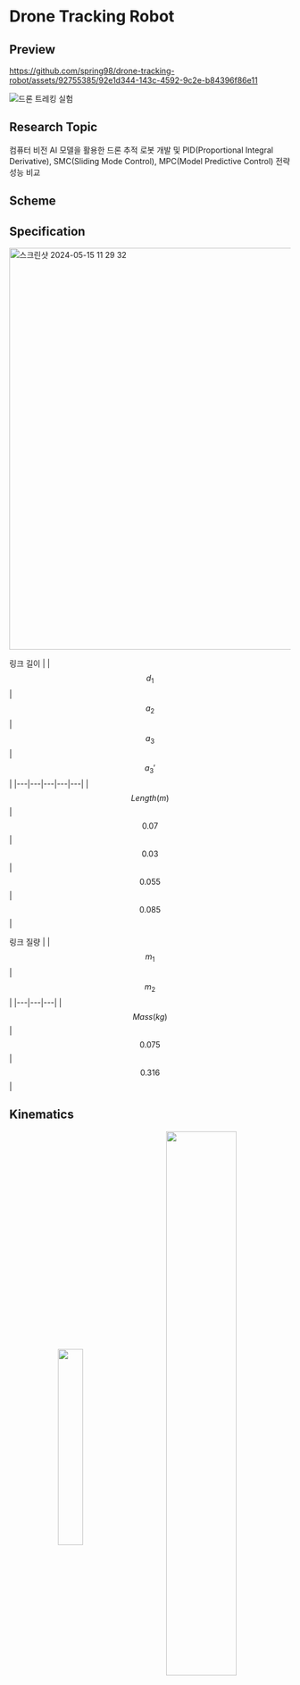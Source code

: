 # Drone Tracking Robot

## Preview


https://github.com/spring98/drone-tracking-robot/assets/92755385/92e1d344-143c-4592-9c2e-b84396f86e11


![드론 트레킹 실험](https://github.com/spring98/drone-tracking-robot/assets/92755385/8df1b261-4534-4210-ad07-ccf7a1d65935)


## Research Topic
컴퓨터 비전 AI 모델을 활용한 드론 추적 로봇 개발 및 PID(Proportional Integral Derivative), SMC(Sliding Mode Control), MPC(Model Predictive Control) 전략 성능 비교

## Scheme

## Specification
<img width="720" alt="스크린샷 2024-05-15 11 29 32" src="https://github.com/spring98/drone-tracking-robot/assets/92755385/a069562a-7fc3-40f0-b46e-a51008345307">

링크 길이
|   | $$d_1$$ | $$a_2$$ | $$a_3$$ | $$a_3'$$|
|---|---|---|---|---|
|$$Length (m)$$|$$0.07$$|$$0.03$$|$$0.055$$|$$0.085$$|

링크 질량
|   | $$m_1$$ | $$m_2$$ |
|---|---|---|
|$$Mass (kg)$$|$$0.075$$|$$0.316$$|

## Kinematics
<p align="center">  
  <img src="https://github.com/spring98/drone-tracking-robot/assets/92755385/89d0baaa-1565-4af4-9b76-d77b52ffc5ca" align="center" width="30%">
  <img width="5%">
  <img src="https://github.com/spring98/drone-tracking-robot/assets/92755385/ec3595ac-1477-459f-91f5-ccdbcf1c3945" align="center" width="50%">  
</p>

### DH Parameter
| $$i$$  | $$\alpha_{i-1}$$ | $$a_{i-1}$$ | $$d_i$$ | $$\theta_i$$ |
|---|---|---|---|---|
|$$1$$|$$0$$|$$0$$|$$d_1 + a_2$$|$$\theta_1$$|
|$$2$$|$$\pi/2$$|$$0$$|$$0$$|$$\theta_2 + \pi/2$$|
|$$Tool (Laser)$$|$$\pi/2$$|$$a_3$$|$$0$$|$$\pi/2$$|

### Forward Kinematics
$${}_{O}^{Laser} T = \begin{bmatrix}
\sin \theta_1 & \sin \theta_2 \cos \theta_1 & \cos \theta_1 \cos \theta_2 & -a_3 \sin \theta_2 \cos \theta_1 \\
-\cos \theta_1 & \sin \theta_1 \sin \theta_2 & \sin \theta_1 \cos \theta_2 & -a_3 \sin \theta_1 \sin \theta_2 \\
0 & -\cos \theta_2 & \sin \theta_2 & a_2 + a_3 \cos \theta_2 + d_1 \\
0 & 0 & 0 & 1
\end{bmatrix}$$

### Inverse Kinematics
<p align="center">  
  <img src="https://github.com/spring98/drone-tracking-robot/assets/92755385/4d263b5d-cde5-444e-a2ae-311e66163468" align="center" width="50%">
</p>


$$\theta_1 = \arctan\left(\frac{y}{x}\right)$$

$$\theta_2 = \arccos\left(L_2 A + \sqrt{(L_2 A)^2 + (A^2 + B)(B - L_2^2)}\right)$$

$$where, \quad A = z - L_1, \quad B = x^2 + y^2, \quad L_1 = d_1 + a_2, \quad L_2 = a_3$$

## Trajectory

## Dynamics
<p align="center">
  <img src="https://github.com/spring98/drone-tracking-robot/assets/92755385/59052504-5f18-490c-b873-6064c58fadaf" align="center" width="35%">  
</p>


$$ E_p = m_1 g l_1 + m_2 g ( l_1 + l_2 \cos \theta_2 + l_3 \sin \theta_2 ) $$

$$ E_k = \frac{1}{2} m_2 \dot{\theta}_1^2 \left( l_3^2 \cos^2 \theta_2 + l_2^2 \sin^2 \theta_2 - 2 l_2 l_3 \cos \theta_2 \sin \theta_2 \right) + \frac{1}{2} m_2 \dot{\theta}_2^2 \left( l_2^2 + l_3^2 \right) $$

<br/>

$$ \frac{d}{dt} \frac{\partial L}{\partial \dot{q}_i} - \frac{\partial L}{\partial q_i} = \tau \quad (i = 1, 2)$$

$$ M(q) \ddot{q} + V(q, \dot{q}) + G(q) = \tau $$

<br/>

$$ \therefore
\begin{bmatrix}
m_2 A^2 & 0 \\
0 & m_2 (l_2^2 + l_3^2)
\end{bmatrix}
\begin{bmatrix}
\ddot{\theta}_1 \\
\ddot{\theta}_2
\end{bmatrix}
+
\begin{bmatrix}
2m_2 AB \dot{\theta}_1 \dot{\theta}_2 \\
-m_2 AB \dot{\theta}_1^2
\end{bmatrix}
+
\begin{bmatrix}
0 \\
-m_2 A g
\end{bmatrix}
= \begin{bmatrix}
\tau_1 \\
\tau_2
\end{bmatrix} $$



$$ where, \quad A = l_2 \sin \theta_2 - l_3 \cos \theta_2 \quad \text{and} \quad B = l_2 \cos \theta_2 + l_3 \sin \theta_2 $$


## Control
### PID Design
![PID 블록선도 drawio](https://github.com/spring98/drone-tracking-robot/assets/92755385/3de4c052-973d-4ff3-891e-c789fb44c17b)

### SMC Design
![SMC블록선도 drawio](https://github.com/spring98/drone-tracking-robot/assets/92755385/bcb763d6-7b74-499a-868d-ad8812b96a05)

## Result




